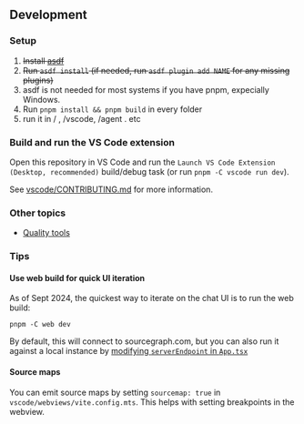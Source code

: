 ## Development

### Setup

1. ~~Install [asdf](https://asdf-vm.com/)~~
1. ~~Run `asdf install` (if needed, run `asdf plugin add NAME` for any missing plugins)~~
1. asdf is not needed for most systems if you have pnpm, expecially Windows.
1. Run `pnpm install && pnpm build` in every folder 
1. run it in / , /vscode, /agent . etc

### Build and run the VS Code extension

Open this repository in VS Code and run the `Launch VS Code Extension (Desktop, recommended)` build/debug task (or run `pnpm -C vscode run dev`).

See [vscode/CONTRIBUTING.md](../../vscode/CONTRIBUTING.md) for more information.

### Other topics

- [Quality tools](quality/index.md)

### Tips

#### Use web build for quick UI iteration

As of Sept 2024, the quickest way to iterate on the chat UI is to run the web build:

```
pnpm -C web dev
```

By default, this will connect to sourcegraph.com, but you can also run it against a local instance by [modifying `serverEndpoint` in `App.tsx`](https://sourcegraph.com/github.com/sourcegraph/cody@c9e483df12dc7547dcdb19abece034c42e0f9039/-/blob/web/demo/App.tsx?L17-19)


#### Source maps

You can emit source maps by setting `sourcemap: true` in `vscode/webviews/vite.config.mts`. This helps with setting breakpoints in the webview.
